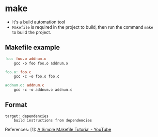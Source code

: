 # make

- It's a build automation tool
- `Makefile` is required in the project to build, then run the command `make` to build the project.

## Makefile example

```Makefile
foo: foo.o addnum.o
    gcc -o foo foo.o addnum.o

foo.o: foo.c
    gcc -c -o foo.o foo.c

addnum.o: addnum.c
    gcc -c -o addnum.o addnum.c
```

## Format
```
target: dependencies
    build instructions from dependencies
```

References:
[1]: [A Simple Makefile Tutorial - YouTube](https://www.youtube.com/watch?v=vye0kV5gvkA)
